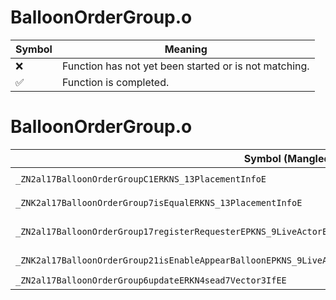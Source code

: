 # BalloonOrderGroup.o
| Symbol | Meaning 
| ------------- | ------------- 
| :x: | Function has not yet been started or is not matching. 
| :white_check_mark: | Function is completed. 


# BalloonOrderGroup.o
| Symbol (Mangled) | Symbol (Demangled) | Decompiled? |
| ------------- |  ------------- | ------------- |
| `_ZN2al17BalloonOrderGroupC1ERKNS_13PlacementInfoE` | `al::BalloonOrderGroup::BalloonOrderGroup(al::PlacementInfo const&)` | :x: |
| `_ZNK2al17BalloonOrderGroup7isEqualERKNS_13PlacementInfoE` | `al::BalloonOrderGroup::isEqual(al::PlacementInfo const&)const` | :x: |
| `_ZN2al17BalloonOrderGroup17registerRequesterEPKNS_9LiveActorEPKNS_17IUseEventFlowDataERKNS_13ActorInitInfoE` | `al::BalloonOrderGroup::registerRequester(al::LiveActor const*,al::IUseEventFlowData const*,al::ActorInitInfo const&)` | :x: |
| `_ZNK2al17BalloonOrderGroup21isEnableAppearBalloonEPKNS_9LiveActorE` | `al::BalloonOrderGroup::isEnableAppearBalloon(al::LiveActor const*)const` | :x: |
| `_ZN2al17BalloonOrderGroup6updateERKN4sead7Vector3IfEE` | `al::BalloonOrderGroup::update(sead::Vector3<float> const&)` | :x: |
